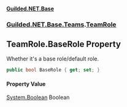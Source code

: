 #### [Guilded.NET.Base](Guilded_NET_Base.md 'Guilded.NET.Base')
### [Guilded.NET.Base.Teams](Guilded_NET_Base.md#Guilded_NET_Base_Teams 'Guilded.NET.Base.Teams').[TeamRole](TeamRole.md 'Guilded.NET.Base.Teams.TeamRole')
## TeamRole.BaseRole Property
Whether it's a base role/default role.  
```csharp
public bool BaseRole { get; set; }
```
#### Property Value
[System.Boolean](https://docs.microsoft.com/en-us/dotnet/api/System.Boolean 'System.Boolean')
Boolean
